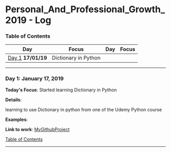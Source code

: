 # Personal_And_Professional_Growth_2019 - Log
<a name="toc"></a>
### Table of Contents 
|Day|Focus|Day|Focus|
|:---:|:-----:|:---:|:-----:|
|[Day 1](#day-1) **17/01/19**|Dictionary in Python|

----------
<a name="day-1"></a>
### Day 1: January 17, 2019 

**Today's Focus**: Started learning Dictionary in Python

**Details**:

 learning to use Dictionary in python from one of the Udemy Python course

**Examples**:

**Link to work**: [MyGithubProject](https://github.com/decodingjourney/BeginnerToExpertInPython/)

[Table of Contents](#toc)

----------
